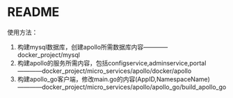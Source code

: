 # README

使用方法：

1. 构建mysql数据库，创建apollo所需数据库内容————docker_project/mysql
2. 构建apollo的服务所需内容，包括configservice,adminservice,portal————docker_project/micro_services/apollo/docker/apollo
3. 构建apollo_go客户端，修改main.go的内容(AppID,NamespaceName)————docker_project/micro_services/apollo/apollo_go/build_apollo_go